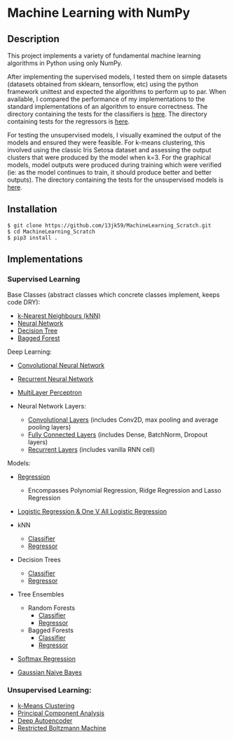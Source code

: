 # Machine Learning with NumPy

## Description

This project implements a variety of fundamental machine learning algorithms in Python using only NumPy.

After implementing the supervised models, I tested them on simple datasets (datasets obtained from sklearn, tensorflow, etc) using the python framework unittest and expected the algorithms to perform up to par. When available, I compared the performance of my implementations to the standard implementations of an algorithm to ensure correctness. The directory containing the tests for the classifiers is [here](https://github.com/13jk59/Machine-Learning-From-Scratch/tree/master/ML_algorithms/Supervised_Learning/Classifiers/Tests). The directory containing tests for the regressors is [here](https://github.com/13jk59/Machine-Learning-From-Scratch/tree/master/ML_algorithms/Supervised_Learning/Regression/Tests).

For testing the unsupervised models, I visually examined the output of the models and ensured they were feasible. For k-means clustering, this involved using the classic Iris Setosa dataset and assessing the output clusters that were produced by the model when k=3. For the graphical models, model outputs were produced during training which were verified (ie: as the model continues to train, it should produce better and better outputs). The directory containing the tests for the unsupervised models is [here](https://github.com/13jk59/Machine-Learning-From-Scratch/tree/master/ML_algorithms/Unsupervised_Learning/Tests).

## Installation

```
$ git clone https://github.com/13jk59/MachineLearning_Scratch.git
$ cd MachineLearning_Scratch
$ pip3 install .
```

## Implementations

### Supervised Learning

Base Classes (abstract classes which concrete classes implement, keeps code DRY):

- [k-Nearest Neighbours (kNN)](https://github.com/13jk59/MachineLearning_Scratch/blob/master/ML_algorithms/Supervised_Learning/Base_Classes/k_nearest_neighbours_base.py)
- [Neural Network](https://github.com/13jk59/MachineLearning_Scratch/blob/master/ML_algorithms/Neural_Net_Util/NeuralNetwork_Base.py)
- [Decision Tree](https://github.com/13jk59/MachineLearning_Scratch/blob/master/ML_algorithms/Supervised_Learning/Base_Classes/DecisionTree.py)
- [Bagged Forest](https://github.com/13jk59/MachineLearning_Scratch/blob/master/ML_algorithms/Supervised_Learning/Base_Classes/BaggedForest.py)

Deep Learning:

- [Convolutional Neural Network](https://github.com/13jk59/MachineLearning_Scratch/blob/master/ML_algorithms/Supervised_Learning/Classifiers/ConvolutionalNeuralNet.py)
- [Recurrent Neural Network](https://github.com/13jk59/MachineLearning_Scratch/blob/master/ML_algorithms/Supervised_Learning/Classifiers/recurrent_network.py)
- [MultiLayer Perceptron](https://github.com/13jk59/MachineLearning_Scratch/blob/master/ML_algorithms/Supervised_Learning/Classifiers/MultiLayerPerceptron.py)

- Neural Network Layers:
  - [Convolutional Layers](https://github.com/13jk59/MachineLearning_Scratch/blob/master/ML_algorithms/Neural_Net_Util/ConvolutionalLayers.py) (includes Conv2D, max pooling and average pooling layers)
  - [Fully Connected Layers](https://github.com/13jk59/MachineLearning_Scratch/blob/master/ML_algorithms/Neural_Net_Util/NeuralNet_Layers.py) (includes Dense, BatchNorm, Dropout layers)
  - [Recurrent Layers](https://github.com/13jk59/MachineLearning_Scratch/blob/master/ML_algorithms/Neural_Net_Util/RecurrentNetLayers.py) (includes vanilla RNN cell)

Models:

- [Regression](https://github.com/13jk59/MachineLearning_Scratch/blob/master/ML_algorithms/Supervised_Learning/Regression/Linear_Regression.py)

  - Encompasses Polynomial Regression, Ridge Regression and Lasso Regression

- [Logistic Regression & One V All Logistic Regression](https://github.com/13jk59/MachineLearning_Scratch/blob/master/ML_algorithms/Supervised_Learning/Classifiers/Logistic_Regression.py)

- kNN

  - [Classifier](https://github.com/13jk59/MachineLearning_Scratch/blob/master/ML_algorithms/Supervised_Learning/Classifiers/k_nearest_neighbours_classifier.py)
  - [Regressor](https://github.com/13jk59/MachineLearning_Scratch/blob/master/ML_algorithms/Supervised_Learning/Regression/k_nearest_neighbours_regressor.py)

- Decision Trees

  - [Classifier](https://github.com/13jk59/MachineLearning_Scratch/blob/master/ML_algorithms/Supervised_Learning/Classifiers/classificationTree.py)
  - [Regressor](https://github.com/13jk59/MachineLearning_Scratch/blob/master/ML_algorithms/Supervised_Learning/Regression/RegressionTree.py)

- Tree Ensembles

  - Random Forests
    - [Classifier](https://github.com/13jk59/MachineLearning_Scratch/blob/master/ML_algorithms/Supervised_Learning/Classifiers/RandomForestClassifier.py)
    - [Regressor](https://github.com/13jk59/MachineLearning_Scratch/blob/master/ML_algorithms/Supervised_Learning/Regression/random_forest_regressor.py)
  - Bagged Forests
    - [Classifier](https://github.com/13jk59/MachineLearning_Scratch/blob/master/ML_algorithms/Supervised_Learning/Classifiers/bagged_forest_classifier.py)
    - [Regressor](https://github.com/13jk59/MachineLearning_Scratch/blob/master/ML_algorithms/Supervised_Learning/Regression/bagged_forest_regressor.py)

- [Softmax Regression](https://github.com/13jk59/MachineLearning_Scratch/blob/master/ML_algorithms/Supervised_Learning/Classifiers/SoftmaxRegression.py)
- [Gaussian Naive Bayes](https://github.com/13jk59/MachineLearning_Scratch/blob/master/ML_algorithms/Supervised_Learning/Classifiers/gaussianNaiveBayes.py)

### Unsupervised Learning:

- [k-Means Clustering](https://github.com/13jk59/MachineLearning_Scratch/blob/master/ML_algorithms/Unsupervised_Learning/k_Means.py)
- [Principal Component Analysis](https://github.com/13jk59/MachineLearning_Scratch/blob/master/ML_algorithms/Unsupervised_Learning/PCA.py)
- [Deep Autoencoder](https://github.com/13jk59/MachineLearning_Scratch/blob/master/ML_algorithms/Unsupervised_Learning/AutoEncoder.py)
- [Restricted Boltzmann Machine](https://github.com/13jk59/MachineLearning_Scratch/blob/master/ML_algorithms/Unsupervised_Learning/restricted_boltzmann_machine.py)
